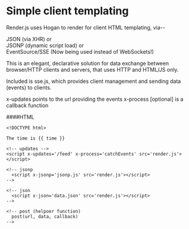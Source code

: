Simple client templating
========================

Render.js uses Hogan to render for client HTML templating, via--

JSON (via XHR) or    
JSONP (dynamic script load) or    
EventSource/SSE (Now being used instead of WebSockets!)    

This is an elegant, declarative solution for data exchange between browser/HTTP clients and servers, that uses HTTP and HTML/JS only.

Included is sse.js, which provides client management and sending data (events) to clients.

x-updates points to the url providing the events
x-process [optional] is a callback function

####HTML
````
<!DOCTYPE html>

The time is {{ time }}

<!-- updates -->
<script x-updates='/feed' x-process='catchEvents' src='render.js'></script>

<!-- jsonp 
  <script x-jsonp='jsonp.js' src='render.js'></script>
-->

<!-- json
  <script x-json='data.json' src='render.js'></script>
-->

<!-- post (helpoer function)
  post(url, data, callback)
-->

````
